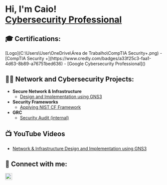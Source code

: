 <h1>Hi, I'm Caio! <br/><a href="https://www.linkedin.com/in/caiofranca/">Cybersecurity Professional</a></h1>

<h2>🎓 Certifications: </h2>
   [Logo](C:\Users\User\OneDrive\Área de Trabalho\CompTIA Security+.png)
 - [CompTIA Security +](https://www.credly.com/badges/a33f25c3-faa1-4d63-8b89-a76751bed636)
 - [Google Cybersecurity Professional]()
  
<h2>👨‍💻 Network and Cybersecurity Projects:</h2>

- <b>Secure Network & Infrastructure</b>
  - [Design and Implementation using GNS3](https://www.youtube.com/watch?v=gJICfH8BdH4&t=983s)
- <b>Security Frameworks</b>
  - [Applying NIST CF Framework](https://github.com/joshmadakor1/Algorithms-Practice)
- <b>GRC</b>
  - [Security Audit (internal)](https://github.com/joshmadakor1/Algorithms-Practice)

<h2>📺 YouTube Videos</h2>

- [Network & Infrastructure Design and Implementation using GNS3]()


<h2> 🤳 Connect with me:</h2>

[<img align="left" alt="CaioFranca | LinkedIn" width="22px" src="https://cdn.jsdelivr.net/npm/simple-icons@v3/icons/linkedin.svg" />][linkedin]

[linkedin]: https://linkedin.com/in/caiofranca
